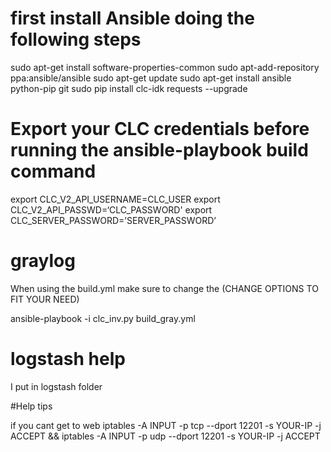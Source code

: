 # first install Ansible doing the following steps

sudo apt-get install software-properties-common
sudo apt-add-repository ppa:ansible/ansible
sudo apt-get update
sudo apt-get install ansible python-pip git
sudo pip install clc-idk requests --upgrade
# Export your CLC credentials before running the ansible-playbook build command

export CLC_V2_API_USERNAME=CLC_USER
export CLC_V2_API_PASSWD=‘CLC_PASSWORD'
export CLC_SERVER_PASSWORD=’SERVER_PASSWORD’


# graylog

When using the build.yml make sure to change the (CHANGE OPTIONS TO FIT YOUR NEED) 

ansible-playbook -i clc_inv.py build_gray.yml


# logstash help
I put in logstash folder

#Help tips


if you cant get to web
iptables -A INPUT -p tcp --dport 12201 -s YOUR-IP -j ACCEPT && iptables -A INPUT -p udp --dport 12201 -s YOUR-IP -j ACCEPT